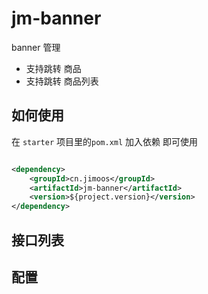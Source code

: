 # jm-banner

banner 管理

* 支持跳转 商品
* 支持跳转 商品列表

## 如何使用

在 `starter` 项目里的`pom.xml` 加入依赖 即可使用

```xml

<dependency>
    <groupId>cn.jimoos</groupId>
    <artifactId>jm-banner</artifactId>
    <version>${project.version}</version>
</dependency>
```

## 接口列表

## 配置